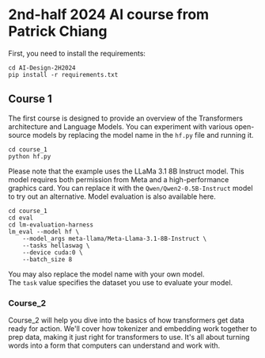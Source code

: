 # 2nd-half 2024 AI course from Patrick Chiang  
  
First, you need to install the requirements:  
```
cd AI-Design-2H2024
pip install -r requirements.txt
```



## Course 1
The first course is designed to provide an overview of the Transformers architecture and Language Models. You can experiment with various open-source models by replacing the model name in the `hf.py` file and running it.
```
cd course_1
python hf.py
```  
Please note that the example uses the LLaMa 3.1 8B Instruct model. This model requires both permission from Meta and a high-performance graphics card. You can replace it with the `Qwen/Qwen2-0.5B-Instruct` model to try out an alternative. Model evaluation is also available here.
```commandline
cd course_1
cd eval
cd lm-evaluation-harness
lm_eval --model hf \
    --model_args meta-llama/Meta-Llama-3.1-8B-Instruct \
    --tasks hellaswag \
    --device cuda:0 \
    --batch_size 8
```
You may also replace the model name with your own model.  
The `task` value specifies the dataset you use to evaluate your model.  
  
### Course_2
Course_2 will help you dive into the basics of how transformers get data ready for action. We'll cover how tokenizer and embedding work together to prep data, making it just right for transformers to use. It's all about turning words into a form that computers can understand and work with.

[//]: # (### Course_3)

[//]: # (Course_3 will assist you explore the full structure of realized transformers in this brief overview, where we'll cover everything from tokenization to attention mechanisms. Get a clear view of how these components work together to do text processing.)

[//]: # ()
[//]: # (### related papers)

[//]: # ([OneBit: Towards Extremely Low-bit Large Language Models]&#40;https://arxiv.org/abs/2402.11295&#41;)

[//]: # ()
[//]: # ([Efficient Large Language Models: A Survey]&#40;https://arxiv.org/abs/2312.03863&#41;)

[//]: # ()
[//]: # ([The Era of 1-bit LLMs: All Large Language Models are in 1.58 Bits]&#40;https://arxiv.org/abs/2402.17764&#41;)

[//]: # ()
[//]: # ([BitNet: Scaling 1-bit Transformers for Large Language Models]&#40;https://arxiv.org/abs/2310.11453&#41;)

[//]: # ()
[//]: # ([]&#40;&#41;)

[//]: # ()
[//]: # ()
[//]: # (## Week 2 Homework )

[//]: # (Your homework is run the code in course_3. I set a trap inside the code. Your target will be:)

[//]: # (1. successfully run the code.)

[//]: # (2. successfully train the model. &#40;loss will drop by training.&#41;)

[//]: # (3. be able to replace the training materials.)

[//]: # (4. modify the model.)

[//]: # ()
[//]: # (## Week 3 Homework )

[//]: # (Now you have the full version runable code, do some hand adjustment and see how these adjustments effect Hardware.)

[//]: # (Adjust the following config|structure of transformers model:)

[//]: # (1. number of heads)

[//]: # (2. transformer iterations)

[//]: # (3. context length)

[//]: # (4. embeddings)

[//]: # (5. quantization &#40;pending&#41;)

[//]: # ()
[//]: # ()
[//]: # (## Week 4 Content)

[//]: # (A new hand-made ViT model with MNIST datasets is ready to use. Feel free to use it and learn the structure of ViT. There is no homework left.)